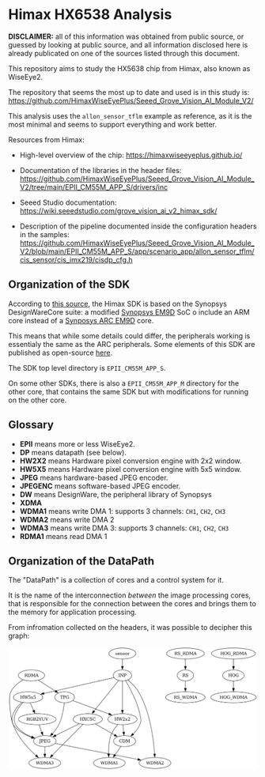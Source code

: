 # Himax HX6538 Analysis

**DISCLAIMER:** all of this information was obtained from public
source, or guessed by looking at public source, and all information
disclosed here is already publicated on one of the sources listed
through this document.

This repository aims to study the HX5638 chip from Himax, also known as WiseEye2.

The repository that seems the most up to date and used is in this study is:
<https://github.com/HimaxWiseEyePlus/Seeed_Grove_Vision_AI_Module_V2/>

This analysis uses the `allon_sensor_tflm` example as reference, as it
is the most minimal and seems to support everything and work better.

Resources from Himax:

- High-level overview of the chip:
  <https://himaxwiseeyeplus.github.io/>

- Documentation of the libraries in the header files:
  <https://github.com/HimaxWiseEyePlus/Seeed_Grove_Vision_AI_Module_V2/tree/main/EPII_CM55M_APP_S/drivers/inc>

- Seeed Studio documentation:
  <https://wiki.seeedstudio.com/grove_vision_ai_v2_himax_sdk/>

- Description of the pipeline documented inside the configuration headers in the samples:
  <https://github.com/HimaxWiseEyePlus/Seeed_Grove_Vision_AI_Module_V2/blob/main/EPII_CM55M_APP_S/app/scenario_app/allon_sensor_tflm/cis_sensor/cis_imx219/cisdp_cfg.h>


## Organization of the SDK

According to
[this source](https://github.com/LynnL4/firmware-seeed-grove-vision-ai/tree/main/Synopsys_PA8535_EM9D_DFSS_SDK_3.3),
the Himax SDK is based on the Synopsys DesignWareCore suite: a modified
[Synopsys EM9D](https://www.synopsys.com/dw/ipdir.php?ds=smart-data-fusion-subsystem)
SoC o include an ARM core instead of a
[Synposys ARC EM9D](https://www.synopsys.com/dw/ipdir.php?ds=arc-em9d-em11d) core.

This means that while some details could differ, the peripherals working is essentialy the same as the ARC peripherals.
Some elements of this SDK are published as open-source [here](https://github.com/foss-for-synopsys-dwc-arc-processors/embarc_osp).

The SDK top level directory is `EPII_CM55M_APP_S`.

On some other SDKs, there is also a `EPII_CM55M_APP_M` directory for
the other core, that contains the same SDK but with modifications for
running on the other core.


## Glossary

- **EPII** means more or less WiseEye2.
- **DP** means datapath (see below).
- **HW2X2** means Hardware pixel conversion engine with 2x2 window.
- **HW5X5** means Hardware pixel conversion engine with 5x5 window.
- **JPEG** means hardware-based JPEG encoder.
- **JPEGENC** means software-based JPEG encoder.
- **DW** means DesignWare, the peripheral library of Synopsys
- **XDMA**
- **WDMA1** means write DMA 1: supports 3 channels: `CH1`, `CH2`, `CH3`
- **WDMA2** means write DMA 2
- **WDMA3** means write DMA 3: supports 3 channels: `CH1`, `CH2`, `CH3`
- **RDMA1** means read DMA 1


## Organization of the DataPath

The "DataPath" is a collection of cores and a control system for it.

It is the name of the interconnection *between* the image processing
cores, that is responsible for the connection between the cores and
brings them to the memory for application processing.

From infromation collected on the headers, it was possible to decipher this graph:

![](datapath.png)
